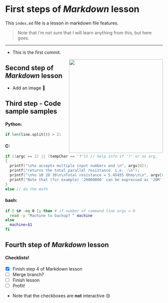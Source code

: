 # First steps of _Markdown_ lesson

This `index.md` file is a lesson in markdown file features.

> Note that i'm not sure that I will learn anything from this,
> but here goes.
---

* This is the first commit.

<img src=https://octodex.github.com/images/yaktocat.png width=300 align=right>

## Second step of _Markdown_ lesson

* Add an image :tada:

## Third step - Code sample samples
#### Python:

``` python
if len(line.split()) > 2:
```
#### C:

``` c
if ((argc == 1) || (tempChar == '?')) // help info if '?' or no arg.
{	
  printf("\n%s accepts multiple input numbers and \n", argv[0]);
  printf("returns the total parallel resistance. i.e. :\n");
  printf("\n%s 10 20 30\n\nTotal resistance = 5.45455 Ohms\n\n", argv[0]);
  printf("Note that (for example) '20000000' can be expressed as '20M'.\n");
}
else // do the math
```
#### bash:

``` bash
if [ $# -eq 0 ]; then # if number of command line args = 0
  read -p "Machine to backup? " machine
else
  machine=$1
fi
```
## Fourth step of _Markdown_ lesson
#### Checklists!
- [x] Finish step 4 of Markdown lesson
- [ ] Merge branch?
- [ ] Finish lesson
- [ ] Profit!

* Note that the checkboxes are __not__ interactive 😢
